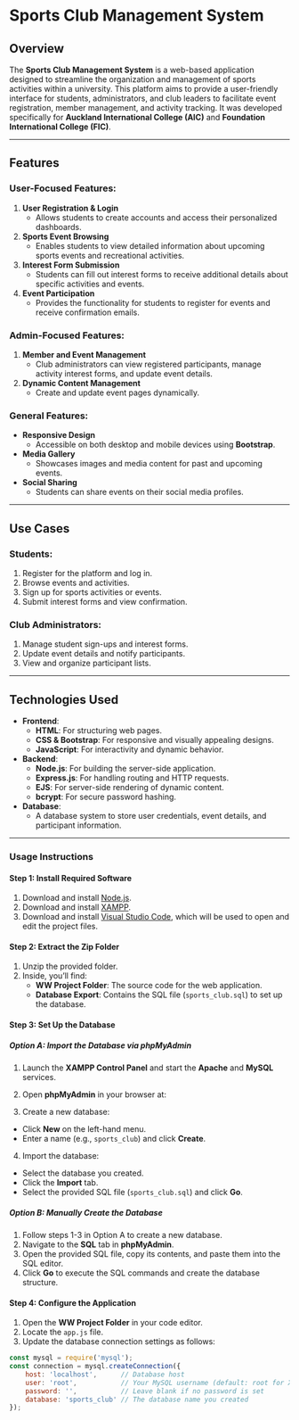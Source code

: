 # Sports Club Management System

## Overview

The **Sports Club Management System** is a web-based application designed to streamline the organization and management of sports activities within a university. This platform aims to provide a user-friendly interface for students, administrators, and club leaders to facilitate event registration, member management, and activity tracking. It was developed specifically for **Auckland International College (AIC)** and **Foundation International College (FIC)**.

---

## Features

### User-Focused Features:
1. **User Registration & Login**  
   - Allows students to create accounts and access their personalized dashboards.
2. **Sports Event Browsing**  
   - Enables students to view detailed information about upcoming sports events and recreational activities.
3. **Interest Form Submission**  
   - Students can fill out interest forms to receive additional details about specific activities and events.
4. **Event Participation**  
   - Provides the functionality for students to register for events and receive confirmation emails.

### Admin-Focused Features:
1. **Member and Event Management**  
   - Club administrators can view registered participants, manage activity interest forms, and update event details.
2. **Dynamic Content Management**  
   - Create and update event pages dynamically.

### General Features:
- **Responsive Design**  
   - Accessible on both desktop and mobile devices using **Bootstrap**.
- **Media Gallery**  
   - Showcases images and media content for past and upcoming events.
- **Social Sharing**  
   - Students can share events on their social media profiles.

---

## Use Cases

### Students:
1. Register for the platform and log in.
2. Browse events and activities.
3. Sign up for sports activities or events.
4. Submit interest forms and view confirmation.

### Club Administrators:
1. Manage student sign-ups and interest forms.
2. Update event details and notify participants.
3. View and organize participant lists.

---

## Technologies Used

- **Frontend**:
  - **HTML**: For structuring web pages.
  - **CSS & Bootstrap**: For responsive and visually appealing designs.
  - **JavaScript**: For interactivity and dynamic behavior.
- **Backend**:
  - **Node.js**: For building the server-side application.
  - **Express.js**: For handling routing and HTTP requests.
  - **EJS**: For server-side rendering of dynamic content.
  - **bcrypt**: For secure password hashing.
- **Database**:
  - A database system to store user credentials, event details, and participant information.

---

### Usage Instructions

#### Step 1: Install Required Software
1. Download and install [Node.js](https://nodejs.org/).
2. Download and install [XAMPP](https://www.apachefriends.org/index.html).
3.  Download and install [Visual Studio Code](https://code.visualstudio.com/), which will be used to open and edit the project files.

#### Step 2: Extract the Zip Folder
1. Unzip the provided folder.
2. Inside, you’ll find:
   - **WW Project Folder**: The source code for the web application.
   - **Database Export**: Contains the SQL file (`sports_club.sql`) to set up the database.

#### Step 3: Set Up the Database

##### Option A: Import the Database via phpMyAdmin
1. Launch the **XAMPP Control Panel** and start the **Apache** and **MySQL** services.
2. Open **phpMyAdmin** in your browser at:

3. Create a new database:
- Click **New** on the left-hand menu.
- Enter a name (e.g., `sports_club`) and click **Create**.
4. Import the database:
- Select the database you created.
- Click the **Import** tab.
- Select the provided SQL file (`sports_club.sql`) and click **Go**.

##### Option B: Manually Create the Database
1. Follow steps 1-3 in Option A to create a new database.
2. Navigate to the **SQL** tab in **phpMyAdmin**.
3. Open the provided SQL file, copy its contents, and paste them into the SQL editor.
4. Click **Go** to execute the SQL commands and create the database structure.

#### Step 4: Configure the Application
1. Open the **WW Project Folder** in your code editor.
2. Locate the `app.js` file.
3. Update the database connection settings as follows:
```javascript
const mysql = require('mysql');
const connection = mysql.createConnection({
    host: 'localhost',      // Database host
    user: 'root',           // Your MySQL username (default: root for XAMPP)
    password: '',           // Leave blank if no password is set
    database: 'sports_club' // The database name you created
});



